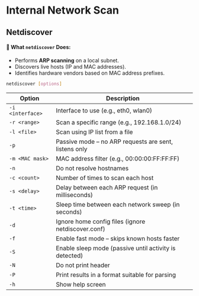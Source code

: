 # Internal Network Scan

## Netdiscover

#### 🔧 What `netdiscover` Does:

* Performs **ARP scanning** on a local subnet.
* Discovers live hosts (IP and MAC addresses).
* Identifies hardware vendors based on MAC address prefixes.

```bash
netdiscover [options]
```

| Option           | Description                                            |
| ---------------- | ------------------------------------------------------ |
| `-i <interface>` | Interface to use (e.g., eth0, wlan0)                   |
| `-r <range>`     | Scan a specific range (e.g., 192.168.1.0/24)           |
| `-l <file>`      | Scan using IP list from a file                         |
| `-p`             | Passive mode – no ARP requests are sent, listens only  |
| `-m <MAC mask>`  | MAC address filter (e.g., 00:00:00:FF:FF:FF)           |
| `-n`             | Do not resolve hostnames                               |
| `-c <count>`     | Number of times to scan each host                      |
| `-s <delay>`     | Delay between each ARP request (in milliseconds)       |
| `-t <time>`      | Sleep time between each network sweep (in seconds)     |
| `-d`             | Ignore home config files (ignore netdiscover.conf)     |
| `-f`             | Enable fast mode – skips known hosts faster            |
| `-S`             | Enable sleep mode (passive until activity is detected) |
| `-N`             | Do not print header                                    |
| `-P`             | Print results in a format suitable for parsing         |
| `-h`             | Show help screen                                       |
